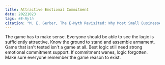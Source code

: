 ```yaml
---
title: Attractive Emotional Commitment
date: 20221023
tags: #E-Myth
citation: "M. E. Gerber, The E-Myth Revisited: Why Most Small Businesses Don’t Work and What to Do About It. Harper Collins, 2009."
---
```


The game has to make sense. Everyone should be able to see the logic is sufficiently attractive. Know the ground to stand and assemble armament. Game that isn't tested isn't a game at all. Best logic still need strong emotional commitment support. If commitment wanes, logic forgotten. Make sure everyone remember the game reason to exist.